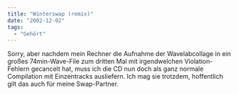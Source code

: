 ```yaml
---
title: "Winterswap (remix)"
date: "2002-12-02"
tags:
  - "Gehört"
---
```


Sorry, aber nachdem mein Rechner die Aufnahme der Wavelabcollage in ein großes 74min-Wave-File zum dritten Mal mit irgendwelchen Violation-Fehlern gecancelt hat, muss ich die CD nun doch als ganz normale Compilation mit Einzentracks ausliefern. Ich mag sie trotzdem, hoffentlich gilt das auch für meine Swap-Partner.
